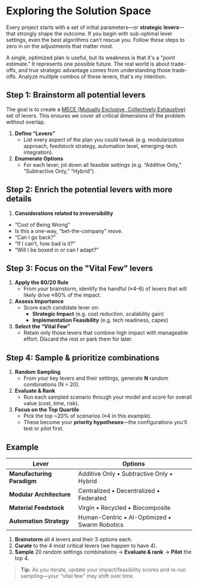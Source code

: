 # Exploring the Solution Space

Every project starts with a set of initial parameters—or **strategic levers**—that strongly shape the outcome. If you begin with sub-optimal lever settings, even the best algorithms can’t rescue you. Follow these steps to zero in on the adjustments that matter most.

A single, optimized plan is useful, but its weakness is that it's a "point estimate." It represents one possible future. The real world is about trade-offs, and true strategic advantage comes from understanding those trade-offs. Analyze multiple combos of these levers, that's my intention.

## Step 1: Brainstorm all potential levers

The goal is to create a [MECE (Mutually Exclusive, Collectively Exhaustive)](https://en.wikipedia.org/wiki/MECE_principle) set of levers. This ensures we cover all critical dimensions of the problem without overlap.

1. **Define “Levers”**
   - List every aspect of the plan you could tweak (e.g. modularization approach, feedstock strategy, automation level, emerging-tech integration).
2. **Enumerate Options**
   - For each lever, jot down all feasible settings (e.g. “Additive Only,” “Subtractive Only,” “Hybrid”).

## Step 2: Enrich the potential levers with more details
1. **Considerations related to irreversibility**
  - “Cost of Being Wrong”
  - Is this a one-way, “bet-the-company” move.
  - “Can I go back?”
  - “If I can’t, how bad is it?”
  - “Will I be boxed in or can I adapt?”

## Step 3: Focus on the "Vital Few" levers
1. **Apply the 80/20 Rule**
   - From your brainstorm, identify the handful (≈4–6) of levers that will likely drive ≈80% of the impact.
2. **Assess Importance**
   - Score each candidate lever on:
     - **Strategic Impact** (e.g. cost reduction, scalability gain)
     - **Implementation Feasibility** (e.g. tech readiness, capex)
3. **Select the “Vital Few”**
   - Retain only those levers that combine high impact with manageable effort. Discard the rest or park them for later.

## Step 4: Sample & prioritize combinations
1. **Random Sampling**
   - From your key levers and their settings, generate **N** random combinations (N = 20).
2. **Evaluate & Rank**
   - Run each sampled scenario through your model and score for overall value (cost, time, risk).
3. **Focus on the Top Quartile**
   - Pick the top ~20% of scenarios (≈4 in this example).
   - These become your **priority hypotheses**—the configurations you’ll test or pilot first.

## Example
| Lever                          | Options                                      |
|--------------------------------|----------------------------------------------|
| **Manufacturing Paradigm**     | Additive Only • Subtractive Only • Hybrid    |
| **Modular Architecture**       | Centralized • Decentralized • Federated      |
| **Material Feedstock**         | Virgin • Recycled • Biocomposite             |
| **Automation Strategy**        | Human-Centric • AI-Optimized • Swarm Robotics|

1. **Brainstorm** all 4 levers and their 3 options each.
2. **Curate** to the 4 most critical levers (we happen to have 4).
3. **Sample** 20 random settings combinations → **Evaluate & rank** → **Pilot** the top 4.

> **Tip:** As you iterate, update your impact/feasibility scores and re-run sampling—your “vital few” may shift over time.
